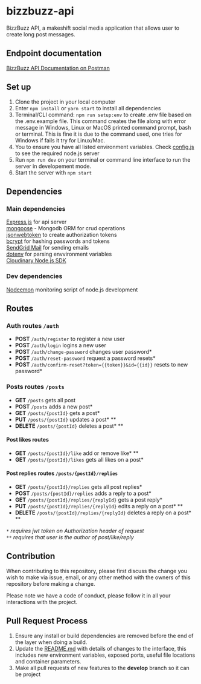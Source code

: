 # bizzbuzz-api

BizzBuzz API, a makeshift social media application that allows user to create long post messages.


## Endpoint documentation
[BizzBuzz API Documentation on Postman](https://www.postman.com/alliemeka/workspace/37658617-666b-427c-a9ce-704252ee4bc8/documentation/9548855-b12289da-108f-4582-83e6-0ba3d2319c04 "BizzBuzz API Documentation")<br>

## Set up
1. Clone the project in your local computer
2. Enter <code>npm install</code> or <code>yarn start</code> to install all dependencies
3. Terminal/CLI command: <code>npm run setup:env</code> to create .env file based on the .env.example file. This command creates the file along with error message in Windows, Linux or MacOS printed command prompt, bash or terminal. This is fine it is due to the command used, one tries for Windows if fails it try for Linux/Mac.
4. You to ensure you have all listed environment variables. Check [config.js](/utils/config.js "config.js") to see the required node.js server
5. Run <code>npm run dev</code> on your terminal or command line interface to run the server in developement mode. 
6. Start the server with <code>npm start</code>


## Dependencies
### Main dependencies
[Express.js](https://expressjs.com "express.js") for api server<br>
[mongoose](https://mongoosejs.com "mongoose") - Mongodb ORM for crud operations<br>
[jsonwebtoken](https://npmjs.com/package/jsonwebtoken "jsonwebtoken") to create authorization tokens<br>
[bcrypt](https://npmjs.com/package/bcrypt "bcrypt") for hashing passwords and tokens<br>
[SendGrid Mail](https://npmjs.com/package/@sendgrid/mail "@sendgrid/mail") for sending emails<br>
[dotenv](https://npmjs.com/package/dotenv "dotenv") for parsing envvironment variables<br>
[Cloudinary Node.js SDK](https://cloudinary.com/node_integration "cloudinary-js-sdk")

### Dev dependencies
[Nodeemon](https://npmjs.com/package/nodemon "nodemon") monitoring script of node.js development

## Routes
### Auth routes <code>/auth</code>
- **POST** <code>/auth/register</code> to register a new user
- **POST** <code>/auth/login</code> logins a new user
- **POST** <code>/auth/change-password</code> changes user password*
- **POST** <code>/auth/reset-password</code> request a password resets*
- **POST** <code>/auth/confirm-reset?token={{token}}&id={{id}}</code> resets to new password*

### Posts routes <code>/posts</code>
- **GET** <code>/posts</code> gets all post
- **POST** <code>/posts</code> adds a new post*
- **GET** <code>/posts/{postId}</code> gets a post*
- **PUT** <code>/posts/{postId}</code> updates a post* **
- **DELETE** <code>/posts/{postId}</code> deletes a post* **

#### Post likes routes
- **GET** <code>/posts/{postId}/like</code> add or remove like* **
- **GET** <code>/posts/{postId}/likes</code> gets all likes on a post*

#### Post replies routes <code>/posts/{postId}/replies</code>
- **GET** <code>/posts/{postId}/replies</code> gets all post replies*
- **POST** <code>/posts/{postId}/replies</code> adds a reply to a post*
- **GET** <code>/posts/{postId}/replies/{replyId}</code> gets a post reply*
- **PUT** <code>/posts/{postId}/replies/{replyId}</code> edits a reply on a post* **
- **DELETE** <code>/posts/{postId}/replies/{replyId}</code> deletes a reply on a post* **

<code>*</code> *requires jwt token on Authorization header of request* <br>
<code>**</code> *requires that user is the author of post/like/reply*

## Contribution
When contributing to this repository, please first discuss the change you wish to make via issue, email, or any other method with the owners of this repository before making a change. 

Please note we have a code of conduct, please follow it in all your interactions with the project.

## Pull Request Process
1. Ensure any install or build dependencies are removed before the end of the layer when doing a build.
2. Update the [README.md](/README.md "README.md") with details of changes to the interface, this includes new environment variables, exposed ports, useful file locations and container parameters.
3. Make all pull requests of new features to the **develop** branch so it can be project 